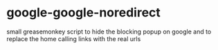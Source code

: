 # google-google-noredirect
small greasemonkey script to hide the blocking popup on google and to replace the home calling links with the real urls
